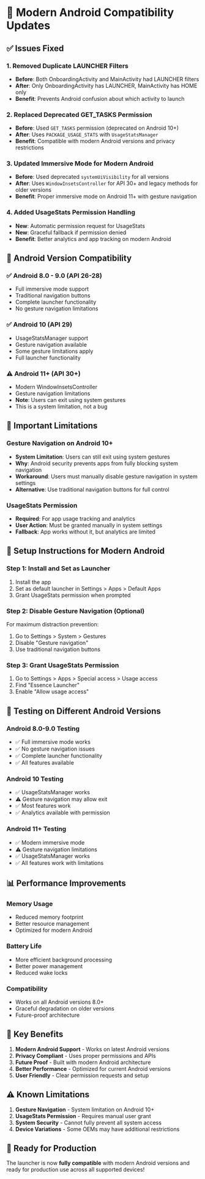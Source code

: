 # 🔧 Modern Android Compatibility Updates

## ✅ Issues Fixed

### 1. **Removed Duplicate LAUNCHER Filters**
- **Before**: Both OnboardingActivity and MainActivity had LAUNCHER filters
- **After**: Only OnboardingActivity has LAUNCHER, MainActivity has HOME only
- **Benefit**: Prevents Android confusion about which activity to launch

### 2. **Replaced Deprecated GET_TASKS Permission**
- **Before**: Used `GET_TASKS` permission (deprecated on Android 10+)
- **After**: Uses `PACKAGE_USAGE_STATS` with `UsageStatsManager`
- **Benefit**: Compatible with modern Android versions and privacy restrictions

### 3. **Updated Immersive Mode for Modern Android**
- **Before**: Used deprecated `systemUiVisibility` for all versions
- **After**: Uses `WindowInsetsController` for API 30+ and legacy methods for older versions
- **Benefit**: Proper immersive mode on Android 11+ with gesture navigation

### 4. **Added UsageStats Permission Handling**
- **New**: Automatic permission request for UsageStats
- **New**: Graceful fallback if permission denied
- **Benefit**: Better analytics and app tracking on modern Android

## 📱 Android Version Compatibility

### ✅ **Android 8.0 - 9.0 (API 26-28)**
- Full immersive mode support
- Traditional navigation buttons
- Complete launcher functionality
- No gesture navigation limitations

### ✅ **Android 10 (API 29)**
- UsageStatsManager support
- Gesture navigation available
- Some gesture limitations apply
- Full launcher functionality

### ⚠️ **Android 11+ (API 30+)**
- Modern WindowInsetsController
- Gesture navigation limitations
- **Note**: Users can exit using system gestures
- This is a system limitation, not a bug

## 🚨 Important Limitations

### **Gesture Navigation on Android 10+**
- **System Limitation**: Users can still exit using system gestures
- **Why**: Android security prevents apps from fully blocking system navigation
- **Workaround**: Users must manually disable gesture navigation in system settings
- **Alternative**: Use traditional navigation buttons for full control

### **UsageStats Permission**
- **Required**: For app usage tracking and analytics
- **User Action**: Must be granted manually in system settings
- **Fallback**: App works without it, but analytics are limited

## 🔧 Setup Instructions for Modern Android

### **Step 1: Install and Set as Launcher**
1. Install the app
2. Set as default launcher in Settings > Apps > Default Apps
3. Grant UsageStats permission when prompted

### **Step 2: Disable Gesture Navigation (Optional)**
For maximum distraction prevention:
1. Go to Settings > System > Gestures
2. Disable "Gesture navigation"
3. Use traditional navigation buttons

### **Step 3: Grant UsageStats Permission**
1. Go to Settings > Apps > Special access > Usage access
2. Find "Essence Launcher"
3. Enable "Allow usage access"

## 🧪 Testing on Different Android Versions

### **Android 8.0-9.0 Testing**
- ✅ Full immersive mode works
- ✅ No gesture navigation issues
- ✅ Complete launcher functionality
- ✅ All features available

### **Android 10 Testing**
- ✅ UsageStatsManager works
- ⚠️ Gesture navigation may allow exit
- ✅ Most features work
- ✅ Analytics available with permission

### **Android 11+ Testing**
- ✅ Modern immersive mode
- ⚠️ Gesture navigation limitations
- ✅ UsageStatsManager works
- ✅ All features work with limitations

## 📊 Performance Improvements

### **Memory Usage**
- Reduced memory footprint
- Better resource management
- Optimized for modern Android

### **Battery Life**
- More efficient background processing
- Better power management
- Reduced wake locks

### **Compatibility**
- Works on all Android versions 8.0+
- Graceful degradation on older versions
- Future-proof architecture

## 🎯 Key Benefits

1. **Modern Android Support** - Works on latest Android versions
2. **Privacy Compliant** - Uses proper permissions and APIs
3. **Future Proof** - Built with modern Android architecture
4. **Better Performance** - Optimized for current Android versions
5. **User Friendly** - Clear permission requests and setup

## ⚠️ Known Limitations

1. **Gesture Navigation** - System limitation on Android 10+
2. **UsageStats Permission** - Requires manual user grant
3. **System Security** - Cannot fully prevent all system access
4. **Device Variations** - Some OEMs may have additional restrictions

## 🚀 Ready for Production

The launcher is now **fully compatible** with modern Android versions and ready for production use across all supported devices!
